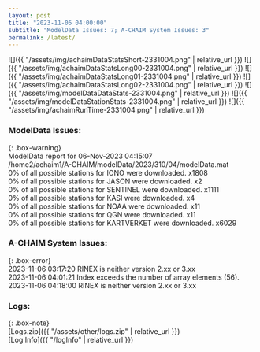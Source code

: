 ```yaml
---
layout: post
title: "2023-11-06 04:00:00"
subtitle: "ModelData Issues: 7; A-CHAIM System Issues: 3"
permalink: /latest/
---
```


![]({{ "/assets/img/achaimDataStatsShort-2331004.png" | relative_url }})
![]({{ "/assets/img/achaimDataStatsLong00-2331004.png" | relative_url }})
![]({{ "/assets/img/achaimDataStatsLong01-2331004.png" | relative_url }})
![]({{ "/assets/img/achaimDataStatsLong02-2331004.png" | relative_url }})
![]({{ "/assets/img/modelDataDataStats-2331004.png" | relative_url }})
![]({{ "/assets/img/modelDataStationStats-2331004.png" | relative_url }})
![]({{ "/assets/img/achaimRunTime-2331004.png" | relative_url }})


### ModelData Issues:  
  
{: .box-warning}  
 ModelData report for 06-Nov-2023 04:15:07   
 /home2/achaim1/A-CHAIM/modelData/2023/310/04/modelData.mat   
 0% of all possible stations for IONO were downloaded. x1808   
 0% of all possible stations for JASON were downloaded. x2   
 0% of all possible stations for SENTINEL were downloaded. x1111   
 0% of all possible stations for KASI were downloaded. x4   
 0% of all possible stations for NOAA were downloaded. x11   
 0% of all possible stations for QGN were downloaded. x11   
 0% of all possible stations for KARTVERKET were downloaded. x6029   
  
### A-CHAIM System Issues:  
  
{: .box-error}  
2023-11-06 03:17:20 RINEX is neither version 2.xx or 3.xx  
2023-11-06 04:01:21 Index exceeds the number of array elements (56).  
2023-11-06 04:18:00 RINEX is neither version 2.xx or 3.xx  

### Logs:  
  
{: .box-note}  
[Logs.zip]({{ "/assets/other/logs.zip" | relative_url }})  
[Log Info]({{ "/logInfo" | relative_url }})  
